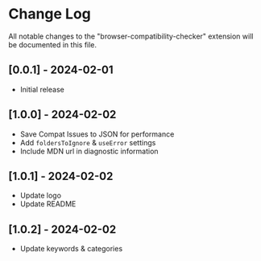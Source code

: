 # Change Log

All notable changes to the "browser-compatibility-checker" extension will be documented in this file.

## [0.0.1] - 2024-02-01

- Initial release

## [1.0.0] - 2024-02-02

- Save Compat Issues to JSON for performance
- Add `foldersToIgnore` & `useError` settings
- Include MDN url in diagnostic information

## [1.0.1] - 2024-02-02

- Update logo
- Update README

## [1.0.2] - 2024-02-02

- Update keywords & categories
